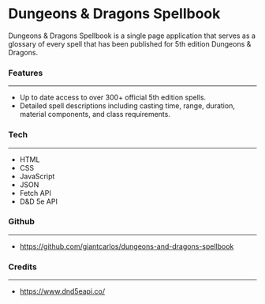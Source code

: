 # **Dungeons & Dragons Spellbook**

Dungeons & Dragons Spellbook is a single page application that serves as a glossary of every spell that has been published for 5th edition Dungeons & Dragons. 


### **Features**
---

- Up to date access to over 300+ official 5th edition spells.
- Detailed spell descriptions including casting time, range, duration, material components, and class requirements. 


### **Tech**
---

- HTML
- CSS
- JavaScript
- JSON
- Fetch API
- D&D 5e API


### **Github**
---

- https://github.com/giantcarlos/dungeons-and-dragons-spellbook


### **Credits**
---

- https://www.dnd5eapi.co/